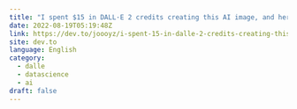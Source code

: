 ```yaml
---
title: "I spent $15 in DALL·E 2 credits creating this AI image, and here’s what I learned"
date: 2022-08-19T05:19:48Z
link: https://dev.to/joooyz/i-spent-15-in-dalle-2-credits-creating-this-ai-image-and-heres-what-i-learned-4hl1?utm_medium=RSS&utm_source=news.12bit.vn
site: dev.to
language: English
category:
  - dalle
  - datascience
  - ai
draft: false
---
```

